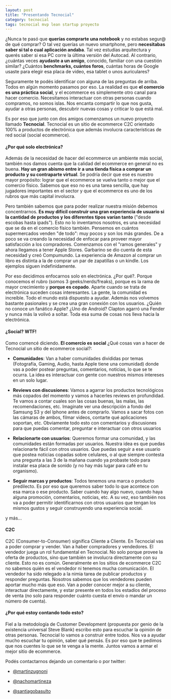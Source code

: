 ```yaml
---
layout: post
title: "Presentando Tecnocial"
category: tecnocial
tags: tecnocial mvp lean startup proyecto
---
```


¿Nunca te pasó que **querías comprarte una notebook** y no estabas segur@ de qué comprar? O tal vez querías un nuevo smartphone, pero **necesitabas saber si tal o cual aplicación andaba**. Tal vez estudias arquitectura y querés saber si esa PC corre la última versión del Autocad. Al contrario, ¿cuántas veces **ayudaste a un amigo**, conocido, familiar con una cuestión similar? ¿Cuántos **benchmarks, cuántos foros**, cuántas horas de Google usaste para elegir esa placa de video, esa tablet o unos auriculares?

Seguramente te podés identificar con alguna de las preguntas de arriba. Todos en algún momento pasamos por eso. La realidad es que **el comercio es una práctica social**, y el ecommerce es simplemente otro canal para hacer comercio. Necesitamos interactuar con otras personas cuando compramos, no somos islas. Nos encanta compartir lo que nos gusta, ayudar a otras personas, descubrir nuevas cosas y criticar lo que está mal.

Es por eso que junto con dos amigos comenzamos un nuevo proyecto llamado **Tecnocial**. Tecnocial es un sitio de ecommerce C2C orientado 100% a productos de electrónica que además involucra características de red social (social ecommerce).

#### ¿Por qué solo electrónica?

Además de la necesidad de hacer del ecommerce un ambiente más social, también nos damos cuenta que la calidad del ecommerce en general no es buena. **Hay un gran abismo entre ir a una tienda física a comprar un producto y su contraparte virtual**. Se podría decir que ese es nuestro mayor propósito: lograr que el ecommerce se vuelva tanto o mejor que el comercio físico. Sabemos que eso no es una tarea sencilla, que hay jugadores importantes en el sector y que el ecommerce es uno de los rubros que más capital involucra.

Pero también sabemos que para poder realizar nuestra misión debemos concentrarnos. **Es muy difícil construir una gran experiencia de usuario si la cantidad de productos y los diferentes tipos varían tanto** ("desde escobas hasta ipads"). Esto no lo inventamos nosotros, es una necesidad que se da en el comercio físico también. Pensemos en cuántos supermercados venden "de todo": muy pocos y son los más grandes. De a poco se va creando la necesidad de enfocar para proveer mayor satisfacción a los compradores. Comenzamos con el "ramos generales" y ahora llegamos a tener Apple Stores. Garbarino se dio cuenta de esta necesidad y creó Compumundo. La experiencia de Amazon al comprar un libro es distinta a la de comprar un par de zapatillas o un kindle. Los ejemplos siguen indefinidamente.

Por eso decidimos enfocarnos solo en electrónica. ¿Por qué?. Porque conocemos el rubro (somos 3 geeks/nerds/freaks), porque es la rama de mayor crecimiento y **porque es copado**. Aparte cuando se trata de electrónica suceden cosas interesantes. La gente, la comunidad es increíble. Todo el mundo está dispuesto a ayudar. Además nos volvemos bastante pasionales y se crea una gran conexión con los usuarios. ¿Quién no conoce un fanático Apple? ¿Uno de Android? Clapton agarró una Fender y nunca más la volivó a soltar. Toda esa suma de cosas nos lleva hacia la electrónica.


#### ¿Social? WTF!

Como comencé diciendo. **El comercio es social** ¿Qué cosas van a hacer de Tecnocial un sitio de ecommerce social?:

* **Comunidades**: Van a haber comunidades divididas por temas (Fotografía, Gaming, Audio, hasta Apple tiene una comunidad) donde vas a poder postear preguntas, comentarios, noticias, lo que se te ocurra. La idea es interactuar con gente con nuestros mismos intereses en un solo lugar.

* **Reviews con discusiones**: Vamos a agarrar los productos tecnológicos más copados del momento y vamos a hacerles reviews en profundidad. Te vamos a contar cuales son las cosas buenas, las malas, las recomendaciones, etc. Imaginate ver una descripción a fondo del Samsung S3 y del Iphone antes de comprarlo. Vamos a sacar fotos con las cámaras de ambos, filmar videos, contarte qué aplicaciones soportan, etc. Obviamente todo esto con comentarios y discusiones para que puedas comentar, preguntar e interactuar con otros usuarios

* **Relacionarte con usuarios**: Queremos formar una comunidad, y las comunidades están formadas por usuarios. Nuestra idea es que puedas relacionarte fácil con otros usuarios. Que puedas seguir a ese usuario que postea noticias copadas sobre celulares, o al que siempre contesta una pregunta a las 3 de la mañana cuando ya probaste todo para instalar esa placa de sonido (y no hay más lugar para café en tu organismo).

* **Seguir marcas y productos**: Todos tenemos una marca o producto predilecto. Es por eso que queremos saber todo lo que acontece con esa marca o ese producto. Saber cuando hay algo nuevo, cuando haya alguna promoción, comentarios, noticias, etc. A su vez, eso también nos va a poder permitir identificarnos con otros usuarios que tengan los mismos gustos y seguir construyendo una experiencia social.

y más...

#### C2C

C2C (Consumer-to-Consumer) significa Cliente a Cliente. En Tecnocial vas a poder comprar y vender. Van a haber compradores y vendedores. El vendedor juega un rol fundamental en Tecnocial. No solo porque provee la oferta de productos, sino que también se involucra directamente con su cliente. Esto no es común. Generalmente en los sitios de ecommerce C2C no sabemos quién es el vendedor ni tenemos mucha comunicación. El vendedor ha sido relegado a la nimia tarea de publicar productos y responder preguntas. Nosotros sabemos que los vendedores pueden aportar mucho más que eso. Van a poder conocer mejor a su cliente, interactuar directamente, y estar presente en todos los estadíos del proceso de venta (no solo para responder cuánto cuesta el envío o mandar un número de cuenta).

#### ¿Por qué estoy contando todo esto?

Fiel a la metodología de Customer Development (propuesta por genio de la existencia universal Steve Blank) escribo esto para escuchar la opinión de otras personas. Tecnocial lo vamos a construir entre todos. Nos va a ayudar mucho escuchar tu opinión, saber qué pensás. Es por eso que te pedimos que nos cuentes lo que se te venga a la mente. Juntos vamos a armar el mejor sitio de ecommerce.

Podés contactarnos dejando un comentario o por twitter:

* [@martinzugnoni](https://twitter.com/martinzugnoni)

* [@nachomartineza](https://twitter.com/nachomartineza)

* [@santiagobasulto](https://twitter.com/santiagobasulto)
